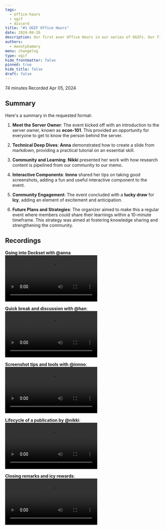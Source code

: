 ```yaml
---
tags:
  - office-hours
  - ogif
  - discord
title: "#1 OGIF Office Hours"
date: 2024-04-26
description: Our first ever Office Hours in our series of OGIFs. Our first day to exchange knowledge and insights on topics and projects we're working on and tools we're using for our internal work and clients.
authors:
  - monotykamary
menu: changelog
type: ogif
hide_frontmatter: false
pinned: true
hide_title: false
draft: false
---
```


74 minutes
Recorded Apr 05, 2024

## Summary

Here's a summary in the requested format:

1. **Meet the Server Owner**: The event kicked off with an introduction to the server owner, known as **econ-101**. This provided an opportunity for everyone to get to know the person behind the server.

2. **Technical Deep Dives**: **Anna** demonstrated how to create a slide from markdown, providing a practical tutorial on an essential skill.

3. **Community and Learning**: **Nikki** presented her work with how research content is pipelined from our community to our memo.

4. **Interactive Components**: **Innno** shared her tips on taking good screenshots, adding a fun and useful interactive component to the event.

5. **Community Engagement**: The event concluded with a **lucky draw** for **Icy**, adding an element of excitement and anticipation.

6. **Future Plans and Strategies**: The organizer aimed to make this a regular event where members could share their learnings within a 10-minute timeframe. This strategy was aimed at fostering knowledge sharing and strengthening the community.

## Recordings

**Going into Deckset with @anna**
![](assets/1-ogif-office-hours-0405_0405-1_compressed.mp4)

**Quick break and discussion with @han**:
![](assets/1-ogif-office-hours-0405_0405-2_compressed.mp4)

**Screenshot tips and tools with @innno**:
![](assets/1-ogif-office-hours-0405_0405-3_compressed.mp4)

**Lifecycle of a publication by @nikki**:
![](assets/1-ogif-office-hours-0405_0405-4_compressed.mp4)

**Closing remarks and icy rewards**:
![](assets/1-ogif-office-hours-0405_0405-5_compressed.mp4)


